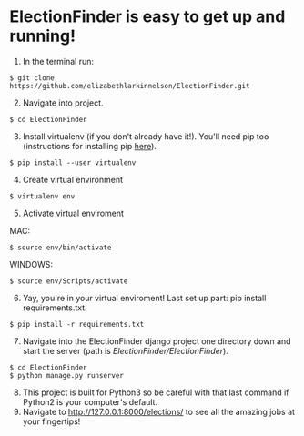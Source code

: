 # ElectionFinder is easy to get up and running! 

1. In the terminal run:
``` 
$ git clone https://github.com/elizabethlarkinnelson/ElectionFinder.git
```
2. Navigate into project.
```
$ cd ElectionFinder
```
3. Install virtualenv (if you don't already have it!). You'll need pip too (instructions for installing pip [here](https://pip.pypa.io/en/stable/installing/)).
```
$ pip install --user virtualenv
```
4. Create virtual environment
```
$ virtualenv env
```
5. Activate virtual enviroment 

MAC:
```
$ source env/bin/activate
```
WINDOWS:
```
$ source env/Scripts/activate
```
6. Yay, you're in your virtual enviroment! Last set up part: pip install requirements.txt.
```
$ pip install -r requirements.txt
```
7. Navigate into the ElectionFinder django project one directory down and start the server (path is *ElectionFinder/ElectionFinder*).
```
$ cd ElectionFinder
$ python manage.py runserver
```
8. This project is built for Python3 so be careful with that last command if Python2 is your computer's default.
9. Navigate to http://127.0.0.1:8000/elections/ to see all the amazing jobs at your fingertips!

